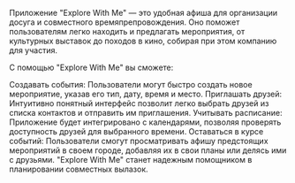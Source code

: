Приложение "Explore With Me" — это удобная афиша для организации досуга и совместного времяпрепровождения. Оно поможет пользователям легко находить и предлагать мероприятия, от культурных выставок до походов в кино, собирая при этом компанию для участия.

С помощью "Explore With Me" вы сможете:

Создавать события: Пользователи могут быстро создать новое мероприятие, указав его тип, дату, время и место.
Приглашать друзей: Интуитивно понятный интерфейс позволит легко выбрать друзей из списка контактов и отправить им приглашения.
Учитывать расписание: Приложение будет интегрировано с календарями, позволяя проверять доступность друзей для выбранного времени.
Оставаться в курсе событий: Пользователи смогут просматривать афишу предстоящих мероприятий в своем городе, добавляя их в свои планы или делясь ими с друзьями.
"Explore With Me" станет надежным помощником в планировании совместных вылазок.
